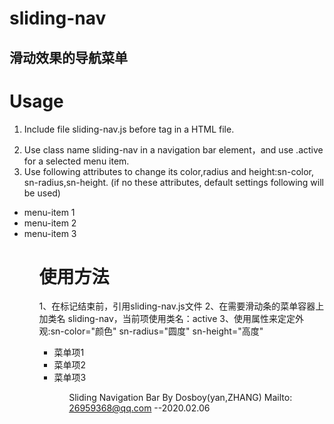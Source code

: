 # sliding-nav

## 滑动效果的导航菜单


# Usage
1. Include file sliding-nav.js before tag</body> in a HTML file.

<script src="/path/to/sliding-nav.js"></script>

2. Use class name sliding-nav in a navigation bar element，and use .active for a selected menu item.
3. Use following attributes to change its color,radius and height:sn-color, sn-radius,sn-height. (if no these attributes, default settings following will be used)

<ul class="nav sliding-nav" sn-color="#F00" sn-radius="0px" sn-height="3px">
    <li class="active">menu-item 1</li>
    <li>menu-item 2</li>
    <li>menu-item 3</li>
<ul>
                    
# 使用方法
1、在</body>标记结束前，引用sliding-nav.js文件
2、在需要滑动条的菜单容器上加类名 sliding-nav，当前项使用类名：active
3、使用属性来定定外观:sn-color="颜色" sn-radius="圆度" sn-height="高度"

<script src="/path/to/sliding-nav.js"></script>
<ul class="nav sliding-nav" sn-color="#F00" sn-radius="0px" sn-height="3px">
    <li class="active">菜单项1</li>
    <li>菜单项2</li>
    <li>菜单项3</li>
<ul>
                    
                
Sliding Navigation Bar By Dosboy(yan,ZHANG)
Mailto: 26959368@qq.com
--2020.02.06